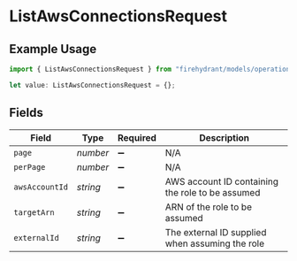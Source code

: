 # ListAwsConnectionsRequest

## Example Usage

```typescript
import { ListAwsConnectionsRequest } from "firehydrant/models/operations";

let value: ListAwsConnectionsRequest = {};
```

## Fields

| Field                                            | Type                                             | Required                                         | Description                                      |
| ------------------------------------------------ | ------------------------------------------------ | ------------------------------------------------ | ------------------------------------------------ |
| `page`                                           | *number*                                         | :heavy_minus_sign:                               | N/A                                              |
| `perPage`                                        | *number*                                         | :heavy_minus_sign:                               | N/A                                              |
| `awsAccountId`                                   | *string*                                         | :heavy_minus_sign:                               | AWS account ID containing the role to be assumed |
| `targetArn`                                      | *string*                                         | :heavy_minus_sign:                               | ARN of the role to be assumed                    |
| `externalId`                                     | *string*                                         | :heavy_minus_sign:                               | The external ID supplied when assuming the role  |